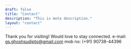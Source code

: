 ```yaml
---
draft: false
title: "Contact"
description: "This is meta description."
layout: "contact"
---
```

Thank you for visiting! Would love to stay connected.
e-mail: gs.ghoshsudipto@gmail.com
mob no: (+91) 90738-44396
